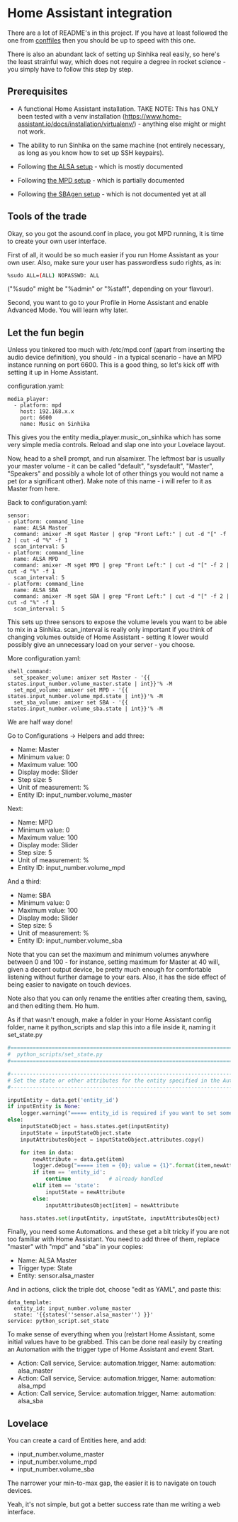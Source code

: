 # Home Assistant integration

There are a lot of README's in this project. If you have at least followed the one from [conffiles](../conffiles) then you should be up to speed with this one.

There is also an abundant lack of setting up Sinhika real easily, so here's the least strainful way, which does not require a degree in rocket science - you simply have to follow this step by step.

## Prerequisites

- A functional Home Assistant installation. TAKE NOTE: This has ONLY been tested with a venv installation (https://www.home-assistant.io/docs/installation/virtualenv/) - anything else might or might not work.

- The ability to run Sinhika on the same machine (not entirely necessary, as long as you know how to set up SSH keypairs).

- Following [the ALSA setup](../conffiles/README.md) - which is mostly documented

- Following [the MPD setup](../conffiles/MPD.md) - which is partially documented

- Following [the SBAgen setup](../conffiles/SBA.md) - which is not documented yet at all

## Tools of the trade

Okay, so you got the asound.conf in place, you got MPD running, it is time to create your own user interface.

First of all, it would be so much easier if you run Home Assistant as your own user. Also, make sure your user has passwordless sudo rights, as in:

```bash
%sudo ALL=(ALL) NOPASSWD: ALL
```

("%sudo" might be "%admin" or "%staff", depending on your flavour).

Second, you want to go to your Profile in Home Assistant and enable Advanced Mode. You will learn why later.

## Let the fun begin

Unless you tinkered too much with /etc/mpd.conf (apart from inserting the audio device definition), you should - in a typical scenario - have an MPD instance running on port 6600. This is a good thing, so let's kick off with setting it up in Home Assistant.

configuration.yaml:

```
media_player:
  - platform: mpd
    host: 192.168.x.x
    port: 6600
    name: Music on Sinhika
```

This gives you the entity media_player.music_on_sinhika which has some very simple media controls. Reload and slap one into your Lovelace layout.

Now, head to a shell prompt, and run alsamixer. The leftmost bar is usually your master volume - it can be called "default", "sysdefault", "Master", "Speakers" and possibly a whole lot of other things you would not name a pet (or a significant other). Make note of this name - i will refer to it as Master from here.

Back to configuration.yaml:

```
sensor:
- platform: command_line
  name: ALSA Master
  command: amixer -M sget Master | grep "Front Left:" | cut -d "[" -f 2 | cut -d "%" -f 1
  scan_interval: 5
- platform: command_line
  name: ALSA MPD
  command: amixer -M sget MPD | grep "Front Left:" | cut -d "[" -f 2 | cut -d "%" -f 1
  scan_interval: 5
- platform: command_line
  name: ALSA SBA
  command: amixer -M sget SBA | grep "Front Left:" | cut -d "[" -f 2 | cut -d "%" -f 1
  scan_interval: 5
```

This sets up three sensors to expose the volume levels you want to be able to mix in a Sinhika. scan_interval is really only important if you think of changing volumes outside of Home Assistant - setting it lower would possibly give an unnecessary load on your server - you choose.

More configuration.yaml:

```
shell_command:
  set_speaker_volume: amixer set Master - '{{ states.input_number.volume_master.state | int}}'% -M
  set_mpd_volume: amixer set MPD - '{{ states.input_number.volume_mpd.state | int}}'% -M
  set_sba_volume: amixer set SBA - '{{ states.input_number.volume_sba.state | int}}'% -M
```

We are half way done!

Go to Configurations -> Helpers and add three:

- Name: Master
- Minimum value: 0
- Maximum value: 100
- Display mode: Slider
- Step size: 5
- Unit of measurement: %
- Entity ID: input_number.volume_master

Next:

- Name: MPD
- Minimum value: 0
- Maximum value: 100
- Display mode: Slider
- Step size: 5
- Unit of measurement: %
- Entity ID: input_number.volume_mpd

And a third:

- Name: SBA
- Minimum value: 0
- Maximum value: 100
- Display mode: Slider
- Step size: 5
- Unit of measurement: %
- Entity ID: input_number.volume_sba

Note that you can set the maximum and minimum volumes anywhere between 0 and 100 - for instance, setting maximum for Master at 40 will, given a decent output device, be pretty much enough for comfortable listening without further damage to your ears. Also, it has the side effect of being easier to navigate on touch devices.

Note also that you can only rename the entities after creating them, saving, and then editing them. Ho hum.

As if that wasn't enough, make a folder in your Home Assistant config folder, name it python_scripts and slap this into a file inside it, naming it set_state.py

```python
#==================================================================================================
#  python_scripts/set_state.py
#==================================================================================================

#--------------------------------------------------------------------------------------------------
# Set the state or other attributes for the entity specified in the Automation Action
#--------------------------------------------------------------------------------------------------

inputEntity = data.get('entity_id')
if inputEntity is None:
    logger.warning("===== entity_id is required if you want to set something.")
else:
    inputStateObject = hass.states.get(inputEntity)
    inputState = inputStateObject.state
    inputAttributesObject = inputStateObject.attributes.copy()

    for item in data:
        newAttribute = data.get(item)
        logger.debug("===== item = {0}; value = {1}".format(item,newAttribute))
        if item == 'entity_id':
            continue            # already handled
        elif item == 'state':
            inputState = newAttribute
        else:
            inputAttributesObject[item] = newAttribute

    hass.states.set(inputEntity, inputState, inputAttributesObject)
```

Finally, you need some Automations. and these get a bit tricky if you are not too familiar with Home Assistant. You need to add three of them, replace "master" with "mpd" and "sba" in your copies:

  - Name: ALSA Master
  - Trigger type: State
  - Entity: sensor.alsa_master

And in actions, click the triple dot, choose "edit as YAML", and paste this:

```
data_template:
  entity_id: input_number.volume_master
  state: '{{states(''sensor.alsa_master'') }}'
service: python_script.set_state
```

To make sense of everything when you (re)start Home Assistant, some initial values have to be grabbed. This can be done real easily by creating an Automation with the trigger type of Home Assistant and event Start.

- Action: Call service, Service: automation.trigger, Name: automation: alsa_master
- Action: Call service, Service: automation.trigger, Name: automation: alsa_mpd
- Action: Call service, Service: automation.trigger, Name: automation: alsa_sba

## Lovelace

You can create a card of Entities here, and add:

- input_number.volume_master
- input_number.volume_mpd
- input_number.volume_sba

The narrower your min-to-max gap, the easier it is to navigate on touch devices.

Yeah, it's not simple, but got a better success rate than me writing a web interface.
